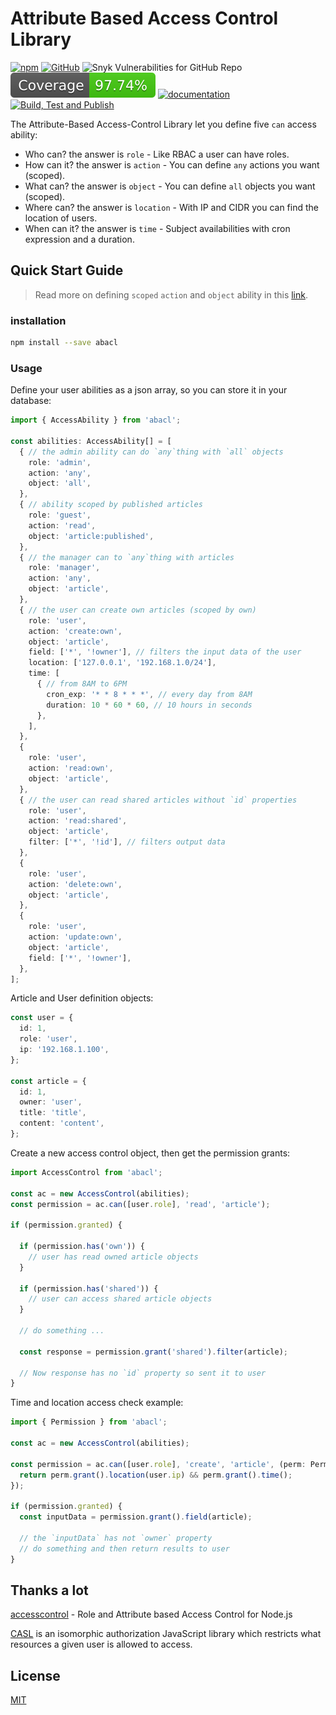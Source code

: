 # Attribute Based Access Control Library

[![npm](https://img.shields.io/npm/v/abacl)](https://www.npmjs.com/package/abacl)
[![GitHub](https://img.shields.io/github/license/vhidvz/abacl?style=flat)](https://vhidvz.github.io/abacl/)
![Snyk Vulnerabilities for GitHub Repo](https://img.shields.io/snyk/vulnerabilities/github/vhidvz/abacl)
[![Coverage](https://raw.githubusercontent.com/vhidvz/abacl/master/coverage-badge.svg)](https://htmlpreview.github.io/?https://github.com/vhidvz/abacl/blob/master/docs/coverage/lcov-report/index.html)
[![documentation](https://img.shields.io/badge/documentation-click_to_read-c27cf4)](https://vhidvz.github.io/abacl/)
[![Build, Test and Publish](https://github.com/vhidvz/abacl/actions/workflows/npm-ci.yml/badge.svg)](https://github.com/vhidvz/abacl/actions/workflows/npm-ci.yml)

The Attribute-Based Access-Control Library let you define five `can` access ability:

- Who can? the answer is `role` - Like RBAC a user can have roles.
- How can it? the answer is `action` - You can define `any` actions you want (scoped).
- What can? the answer is `object` - You can define `all` objects you want (scoped).
- Where can? the answer is `location` - With IP and CIDR you can find the location of users.
- When can it? the answer is `time` - Subject availabilities with cron expression and a duration.

## Quick Start Guide

> Read more on defining `scoped` `action` and `object` ability in this [link](https://vhidvz.github.io/blog/post-abac/).

### installation

```sh
npm install --save abacl
```

### Usage

Define your user abilities as a json array, so you can store it in your database:

```ts
import { AccessAbility } from 'abacl';

const abilities: AccessAbility[] = [
  { // the admin ability can do `any`thing with `all` objects
    role: 'admin',
    action: 'any',
    object: 'all',
  },
  { // ability scoped by published articles
    role: 'guest',
    action: 'read',
    object: 'article:published',
  },
  { // the manager can to `any`thing with articles
    role: 'manager',
    action: 'any',
    object: 'article',
  },
  { // the user can create own articles (scoped by own)
    role: 'user',
    action: 'create:own',
    object: 'article',
    field: ['*', '!owner'], // filters the input data of the user 
    location: ['127.0.0.1', '192.168.1.0/24'],
    time: [
      { // from 8AM to 6PM
        cron_exp: '* * 8 * * *', // every day from 8AM
        duration: 10 * 60 * 60, // 10 hours in seconds
      },
    ],
  },
  {
    role: 'user',
    action: 'read:own',
    object: 'article',
  },
  { // the user can read shared articles without `id` properties 
    role: 'user',
    action: 'read:shared',
    object: 'article',
    filter: ['*', '!id'], // filters output data
  },
  {
    role: 'user',
    action: 'delete:own',
    object: 'article',
  },
  {
    role: 'user',
    action: 'update:own',
    object: 'article',
    field: ['*', '!owner'],
  },
];
```

Article and User definition objects:

```ts
const user = {
  id: 1,
  role: 'user',
  ip: '192.168.1.100',
};

const article = {
  id: 1,
  owner: 'user',
  title: 'title',
  content: 'content',
};
```

Create a new access control object, then get the permission grants:

```ts
import AccessControl from 'abacl';

const ac = new AccessControl(abilities);
const permission = ac.can([user.role], 'read', 'article');

if (permission.granted) {

  if (permission.has('own')) {
    // user has read owned article objects
  }

  if (permission.has('shared')) {
    // user can access shared article objects
  }

  // do something ...

  const response = permission.grant('shared').filter(article);

  // Now response has no `id` property so sent it to user
}
```

Time and location access check example:

```ts
import { Permission } from 'abacl';

const ac = new AccessControl(abilities);

const permission = ac.can([user.role], 'create', 'article', (perm: Permission) => {
  return perm.grant().location(user.ip) && perm.grant().time();
});

if (permission.granted) {
  const inputData = permission.grant().field(article);

  // the `inputData` has not `owner` property
  // do something and then return results to user
}
```

## Thanks a lot

[accesscontrol](https://www.npmjs.com/package/accesscontrol) - Role and Attribute based Access Control for Node.js

[CASL](https://casl.js.org/) is an isomorphic authorization JavaScript library which restricts what resources a given user is allowed to access.

## License

[MIT](https://github.com/vhidvz/abacl/blob/master/LICENSE)
